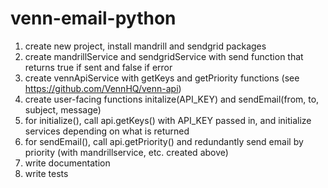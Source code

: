 # venn-email-python

1. create new project, install mandrill and sendgrid packages
2. create mandrillService and sendgridService with send function that returns true if sent and false if error
3. create vennApiService with getKeys and getPriority functions (see https://github.com/VennHQ/venn-api)
4. create user-facing functions initalize(API_KEY) and sendEmail(from, to, subject, message)
5. for initialize(), call api.getKeys() with API_KEY passed in, and initialize services depending on what is returned
6. for sendEmail(), call api.getPriority() and redundantly send email by priority (with mandrillservice, etc. created above)
7. write documentation
8. write tests
